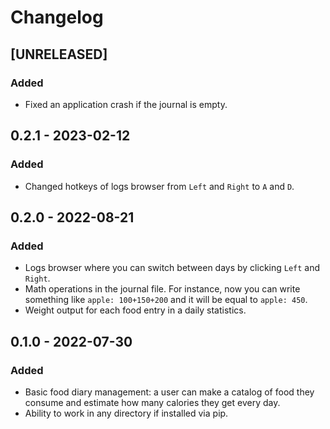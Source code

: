 # Changelog

## [UNRELEASED]

### Added

* Fixed an application crash if the journal is empty.

## 0.2.1 - 2023-02-12

### Added

* Changed hotkeys of logs browser from `Left` and `Right` to `A` and `D`.

## 0.2.0 - 2022-08-21

### Added

* Logs browser where you can switch between days by clicking `Left` and `Right`. 
* Math operations in the journal file. For instance, now you can write something like `apple: 100+150+200` and it will be equal to `apple: 450`.
* Weight output for each food entry in a daily statistics.

## 0.1.0 - 2022-07-30

### Added

* Basic food diary management: a user can make a catalog of food they consume and estimate how many calories they get every day.
* Ability to work in any directory if installed via pip.